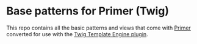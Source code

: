 # Base patterns for Primer (Twig)

This repo contains all the basic patterns and views that come with [Primer](http://github.com/rareloop/primer) converted for use with the [Twig Template Engine plugin](https://github.com/Rareloop/primer-template-engine-twig).